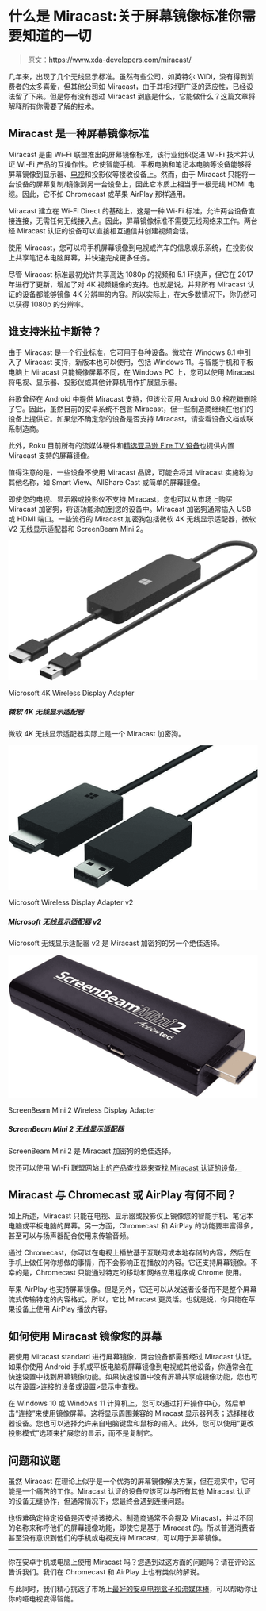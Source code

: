 # 什么是 Miracast:关于屏幕镜像标准你需要知道的一切

> 原文：<https://www.xda-developers.com/miracast/>

几年来，出现了几个无线显示标准。虽然有些公司，如英特尔 WiDi，没有得到消费者的太多喜爱，但其他公司如 Miracast，由于其相对更广泛的适应性，已经设法留了下来。但是你有没有想过 Miracast 到底是什么，它能做什么？这篇文章将解释所有你需要了解的技术。

## Miracast 是一种屏幕镜像标准

Miracast 是由 Wi-Fi 联盟推出的屏幕镜像标准，该行业组织促进 Wi-Fi 技术并认证 Wi-Fi 产品的互操作性。它使智能手机、平板电脑和笔记本电脑等设备能够将屏幕镜像到显示器、[电视](https://www.xda-developers.com/best-tv/)和投影仪等接收设备上。然而，由于 Miracast 只能将一台设备的屏幕复制/镜像到另一台设备上，因此它本质上相当于一根无线 HDMI 电缆。因此，它不如 Chromecast 或苹果 AirPlay 那样通用。

Miracast 建立在 Wi-Fi Direct 的基础上，这是一种 Wi-Fi 标准，允许两台设备直接连接，无需任何无线接入点。因此，屏幕镜像标准不需要无线网络来工作。两台经 Miracast 认证的设备可以直接相互通信并创建视频会话。

使用 Miracast，您可以将手机屏幕镜像到电视或汽车的信息娱乐系统，在投影仪上共享笔记本电脑屏幕，并快速完成更多任务。

尽管 Miracast 标准最初允许共享高达 1080p 的视频和 5.1 环绕声，但它在 2017 年进行了更新，增加了对 4K 视频镜像的支持。也就是说，并非所有 Miracast 认证的设备都能够镜像 4K 分辨率的内容。所以实际上，在大多数情况下，你仍然可以获得 1080p 的分辨率。

## 谁支持米拉卡斯特？

由于 Miracast 是一个行业标准，它可用于各种设备。微软在 Windows 8.1 中引入了 Miracast 支持，新版本也可以使用，包括 Windows 11。与智能手机和平板电脑上 Miracast 只能镜像屏幕不同，在 Windows PC 上，您可以使用 Miracast 将电视、显示器、投影仪或其他计算机用作扩展显示器。

谷歌曾经在 Android 中提供 Miracast 支持，但该公司用 Android 6.0 棉花糖删除了它。因此，虽然目前的安卓系统不包含 Miracast，但一些制造商继续在他们的设备上提供它。如果您不确定您的设备是否支持 Miracast，请查看设备文档或联系制造商。

此外，Roku 目前所有的流媒体硬件和[精选亚马逊 Fire TV 设备](https://www.xda-developers.com/amazon-fire-tv-stick-4k-miracast-screen-mirroring-support-update/)也提供内置 Miracast 支持的屏幕镜像。

值得注意的是，一些设备不使用 Miracast 品牌，可能会将其 Miracast 实施称为其他名称，如 Smart View、AllShare Cast 或简单的屏幕镜像。

即使您的电视、显示器或投影仪不支持 Miracast，您也可以从市场上购买 Miracast 加密狗，将该功能添加到您的设备中。Miracast 加密狗通常插入 USB 或 HDMI 端口。一些流行的 Miracast 加密狗包括微软 4K 无线显示适配器，微软 V2 无线显示适配器和 ScreenBeam Mini 2。

 <picture>![The Microsoft 4K Wireless Display Adapter is essentially a Miracast dongle.](img/03a9c64b7e0167ad627123d83d9f8e8c.png)</picture> 

Microsoft 4K Wireless Display Adapter

##### 微软 4K 无线显示适配器

微软 4K 无线显示适配器实际上是一个 Miracast 加密狗。

 <picture>![The Microsoft Wireless Display Adapter v2 is another great choice for a Miracast dongle.](img/58a5dc84343b7f931ef89a221e2f5d4c.png)</picture> 

Microsoft Wireless Display Adapter v2

##### Microsoft 无线显示适配器 v2

Microsoft 无线显示适配器 v2 是 Miracast 加密狗的另一个绝佳选择。

 <picture>![The ScreenBeam Mini 2 is a great option for a Miracast dongle.](img/0f57d983627ce0a8db9a410ef09e27ea.png)</picture> 

ScreenBeam Mini 2 Wireless Display Adapter

##### ScreenBeam Mini 2 无线显示适配器

ScreenBeam Mini 2 是 Miracast 加密狗的绝佳选择。

您还可以使用 Wi-Fi 联盟网站上的[产品查找器来查找 Miracast 认证的设备。](https://www.wi-fi.org/product-finder-results?capabilities=100)

## Miracast 与 Chromecast 或 AirPlay 有何不同？

如上所述，Miracast 只能在电视、显示器或投影仪上镜像您的智能手机、笔记本电脑或平板电脑的屏幕。另一方面，Chromecast 和 AirPlay 的功能要丰富得多，甚至可以与扬声器配合使用来传输音频。

通过 Chromecast，你可以在电视上播放基于互联网或本地存储的内容，然后在手机上做任何你想做的事情，而不会影响正在播放的内容。它还支持屏幕镜像。不幸的是，Chromecast 只能通过特定的移动和网络应用程序或 Chrome 使用。

苹果 AirPlay 也支持屏幕镜像。但是另外，它还可以从发送者设备而不是整个屏幕流式传输特定的内容格式。所以，它比 Miracast 更灵活。也就是说，你只能在苹果设备上使用 AirPlay 播放内容。

## 如何使用 Miracast 镜像您的屏幕

要使用 Miracast standard 进行屏幕镜像，两台设备都需要经过 Miracast 认证。如果你使用 Android 手机或平板电脑将屏幕镜像到电视或其他设备，你通常会在快速设置中找到屏幕镜像功能。如果快速设置中没有屏幕共享或镜像功能，您也可以在设置>连接的设备或设置>显示中查找。

在 Windows 10 或 Windows 11 计算机上，您可以通过打开操作中心，然后单击“连接”来使用镜像屏幕。这将显示周围兼容的 Miracast 显示器列表；选择接收器设备。您也可以选择允许来自电脑键盘和鼠标的输入。此外，您可以使用“更改投影模式”选项来扩展您的显示，而不是复制它。

## 问题和议题

虽然 Miracast 在理论上似乎是一个优秀的屏幕镜像解决方案，但在现实中，它可能是一个痛苦的工作。Miracast 认证的设备应该可以与所有其他 Miracast 认证的设备无缝协作，但通常情况下，您最终会遇到连接问题。

也很难确定特定设备是否支持该技术。制造商通常不会提及 Miracast，并以不同的名称来称呼他们的屏幕镜像功能，即使它是基于 Miracast 的。所以普通消费者甚至没有意识到他们的手机或电视支持 Miracast，可以用于屏幕镜像。

* * *

你在安卓手机或电脑上使用 Miracast 吗？您遇到过这方面的问题吗？请在评论区告诉我们。我们在 Chromecast 和 AirPlay 上也有类似的解说。

与此同时，我们精心挑选了市场上[最好的安卓电视盒子和流媒体棒](https://www.xda-developers.com/best-android-tv-box/)，可以帮助你让你的哑电视变得智能。